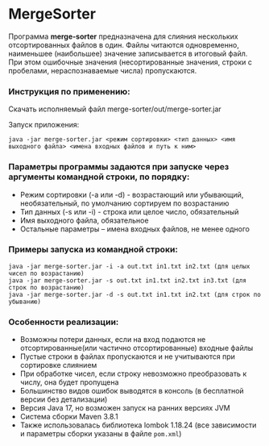# MergeSorter

Программа **merge-sorter** предназначена для слияния нескольких отсортированных файлов в один. Файлы читаются одновременно, наименьшее (наибольшее) значение записывается в итоговый файл. При этом ошибочные значения (несортированные значения, строки с пробелами, нераспознаваемые числа) пропускаются.

### Инструкция по применению:

  Скачать исполняемый файл merge-sorter/out/merge-sorter.jar
  
  Запуск приложения: 
  
    java -jar merge-sorter.jar <режим сортировки> <тип данных> <имя выходного файла> <имена входных файлов и путь к ним>

### Параметры программы задаются при запуске через аргументы командной строки, по порядку:

* Режим сортировки (-a или -d) - возрастающий или убывающий, необязательный, по умолчанию сортируем по возрастанию
* Тип данных (-s или -i) - строка или целое число, обязательный
* Имя выходного файла, обязательное
* Остальные параметры – имена входных файлов, не менее одного

### Примеры запуска из командной строки:

    java -jar merge-sorter.jar -i -a out.txt in1.txt in2.txt (для целых чисел по возрастанию)
    java -jar merge-sorter.jar -s out.txt in1.txt in2.txt in3.txt (для строк по возрастанию)
    java -jar merge-sorter.jar -d -s out.txt in1.txt in2.txt (для строк по убыванию)

### Особенности реализации:

- Возможны потери данных, если на вход подаются не отсортированные(или частично отсортированные) входные файлы
- Пустые строки в файлах пропускаются и не учитываются при сортировке слиянием
- При обработке чисел, если строку невозможно преобразовать к числу, она будет пропущена
- Большинство видов ошибок выводятся в консоль (в бесплатной версии без детализации)
- Версия Java 17, но возможен запуск на ранних версиях JVM
- Система сборки Maven 3.8.1
- Также использовалась библиотека lombok 1.18.24 (все зависимости и параметры сборки указаны в файле `pom.xml`)
